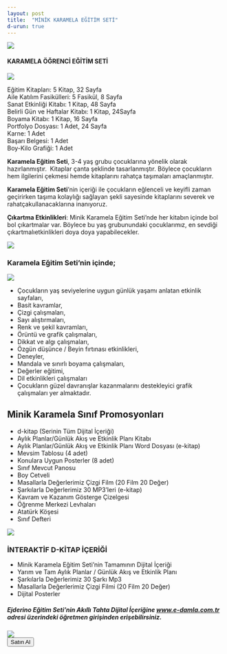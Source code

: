 ```yaml
---
layout: post
title:  "MİNİK KARAMELA EĞİTİM SETİ"
d-urun: true
---
```

 <section>
    <div class="container">
        <div class="row">
            <div class="col-12 text-center my-auto">
                <img src="{{ site.baseurl }}/assets/images/egitim-setleri/karemela/1.jpg">
            </div>
            <div class="col text-center mt-4">
                <h4><strong>KARAMELA ÖĞRENCİ EĞİTİM SETİ</strong><br></h4>
            </div>
        </div>
        <div class="row">
            <div class="col-12 col-md-6 text-center my-auto">
                <img src="{{ site.baseurl }}/assets/images/egitim-setleri/karemela/2.jpg">
            </div>
            <div class="col text-center my-auto">
                <p>Eğitim Kitapları: 5 Kitap, 32 Sayfa<br>Aile Katılım Fasikülleri: 5 Fasikül, 8 Sayfa<br>Sanat Etkinliği Kitabı: 1 Kitap, 48 Sayfa<br>Belirli Gün ve Haftalar Kitabı: 1 Kitap, 24Sayfa<br>Boyama Kitabı: 1 Kitap, 16 Sayfa<br>Portfolyo
                    Dosyası: 1 Adet, 24 Sayfa<br>Karne: 1 Adet<br>Başarı Belgesi: 1 Adet<br>Boy-Kilo Grafiği: 1 Adet<br></p>
                <p><strong>Karamela Eğitim Seti</strong>, 3-4 yaş grubu çocuklarına yönelik olarak hazırlanmıştır.&nbsp; Kitaplar çanta şeklinde tasarlanmıştır. Böylece çocukların hem ilgilerini çekmesi hemde kitaplarını rahatça taşımaları amaçlanmıştır.<br></p>
            </div>
        </div>
        <div class="row">
            <div class="col text-center my-auto">
                <p><strong>Karamela Eğitim Seti</strong>’nin içeriği ile çocukların eğlenceli ve keyifli zaman geçirirken taşıma kolaylığı sağlayan şekli sayesinde kitaplarını severek ve rahatçakullanacaklarına inanıyoruz.<br></p>
                <p><strong>Çıkartma Etkinlikleri</strong>: Minik Karamela Eğitim Seti’nde her kitabın içinde bol bol çıkartmalar var. Böylece bu yaş grubunundaki çocuklarımız, en sevdiği çıkartmalıetkinlikleri doya doya yapabilecekler.<br></p>
            </div>
            <div class="col-12 col-md-6 text-center my-auto">
                <img src="{{ site.baseurl }}/assets/images/egitim-setleri/karemela/3.jpg">
            </div>
        </div>
        <div class="row">
            <div class="col-md-12 text-center">
                <h3>Karamela Eğitim Seti’nin içinde;<br></h3>
            </div>
            <div class="col-12 col-md-6 text-center my-auto">
                <img src="{{ site.baseurl }}/assets/images/egitim-setleri/karemela/4.jpg">
            </div>
            <div class="col text-left my-auto">
                <ul>
                    <li>Çocukların yaş seviyelerine uygun günlük yaşamı anlatan etkinlik sayfaları,<br></li>
                    <li>Basit kavramlar,<br></li>
                    <li>Çizgi çalışmaları,<br></li>
                    <li>Sayı alıştırmaları,<br></li>
                    <li>Renk ve şekil kavramları,<br></li>
                    <li>Örüntü ve grafik çalışmaları,<br></li>
                    <li>Dikkat ve algı çalışmaları,<br></li>
                    <li>Özgün düşünce / Beyin fırtınası etkinlikleri,<br></li>
                    <li>Deneyler,<br></li>
                    <li>Mandala ve sınırlı boyama çalışmaları,<br></li>
                    <li>Değerler eğitimi,<br></li>
                    <li>Dil etkinlikleri çalışmaları<br></li>
                    <li>Çocukların güzel davranışlar kazanmalarını destekleyici grafik çalışmaları yer almaktadır.<br></li>
                </ul>
            </div>
        </div>
        <div class="row">
            <div class="col-md-12 text-center">
                <h2>Minik Karamela Sınıf Promosyonları<br></h2>
            </div>
            <div class="col-md-6 col-xl-6">
                <ul>
                    <li>d-kitap (Serinin Tüm Dijital İçeriği)<br></li>
                    <li>Aylık Planlar/Günlük Akış ve Etkinlik Planı Kitabı<br></li>
                    <li>Aylık Planlar/Günlük Akış ve Etkinlik Planı Word Dosyası (e-kitap)<br></li>
                    <li>Mevsim Tablosu (4 adet)<br></li>
                    <li>Konulara Uygun Posterler (8 adet)<br></li>
                    <li>Sınıf Mevcut Panosu<br></li>
                    <li>Boy Cetveli<br></li>
                    <li>Masallarla Değerlerimiz Çizgi Film (20 Film 20 Değer)<br></li>
                    <li>Şarkılarla Değerlerimiz 30 MP3’leri (e-kitap)<br></li>
                    <li>Kavram ve Kazanım Gösterge Çizelgesi<br></li>
                    <li>Öğrenme Merkezi Levhaları<br></li>
                    <li>Atatürk Köşesi<br></li>
                    <li>Sınıf Defteri<br></li>
                </ul>
            </div>
            <div class="col-md-6 col-xl-6 text-center my-auto">
                <img src="{{ site.baseurl }}/assets/images/egitim-setleri/karemela/5.jpg">
            </div>
        </div>
        <div class="row">
            <div class="col-12">
                <h3 class="text-center">İNTERAKTİF D-KİTAP İÇERİĞİ<br></h3>
            </div>
            <div class="col-md-12 col-xl-6 offset-xl-3">
                <ul>
                    <li>Minik Karamela Eğitim Seti’nin Tamamının Dijital İçeriği<br></li>
                    <li>Yarım ve Tam Aylık Planlar / Günlük Akış ve Etkinlik Planı<br></li>
                    <li>Şarkılarla Değerlerimiz 30 Şarkı Mp3<br></li>
                    <li>Masallarla Değerlerimiz Çizgi Filmi (20 Film 20 Değer)<br></li>
                    <li>Dijital Posterler<br></li>
                </ul>
            </div>
        </div>
        <div class="row">
            <div class="col-12">
                <h5 class="text-center">Ejderino Eğitim Seti’nin Akıllı Tahta Dijital İçeriğine <a href="https://e-damla.com.tr/">www.e-damla.com.tr</a> adresi üzerindeki öğretmen girişinden erişebilirsiniz.<br></h5>
            </div>
            <div class="col-md-12 col-xl-12 text-center my-auto">
                <img src="{{ site.baseurl }}/assets/images/egitim-setleri/karemela/6.jpg">
            </div>
        </div>
        <div class="row">
            <div class="col-12 text-center">
                <a href="https://www.damlayayinevi.com.tr/minik-karamela-egitim-seti">
                    <button type="button" class="btn btn-outline-primary btn-lg" style="color: black;">Satın Al</button>
                </a>
            </div>
        </div>
    </div>
</section>